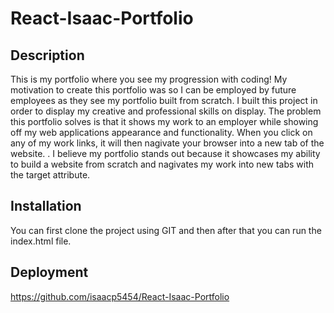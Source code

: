 # React-Isaac-Portfolio

## Description

This is my portfolio where you see my progression with coding! My motivation to create this portfolio was so I can be employed by future employees as they see my portfolio built from scratch. I built this project in order to display my creative and professional skills on display. The problem this portfolio solves is that it shows my work to an employer while showing off my web applications appearance and functionality. When you click on any of my work links, it will then nagivate your browser into a new tab of the website. . I believe my portfolio stands out because it showcases my ability to build a website from scratch and nagivates my work into new tabs with the target attribute. 

## Installation
You can first clone the project using GIT and then after that you can run the index.html file.


## Deployment 
https://github.com/isaacp5454/React-Isaac-Portfolio


